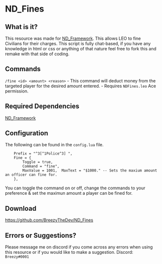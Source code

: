 # ND_Fines

## What is it?

This resource was made for [ND_Framework](https://github.com/Andyyy7666/ND_Framework). This allows LEO to fine Civilians for their charges. This script is fully chat-based, if you have any knowledge in html or css or anything of that nature feel free to fork this and remake with that side of coding. 

## Commands

`/fine <id> <amount> <reason>` - This command will deduct money from the targeted player for the desired amount entered. - Requires `NDFines.leo` Ace permission.

## Required Dependencies

[ND_Framework](https://github.com/Andyyy7666/ND_Framework)

## Configuration

The following can be found in the ``config.lua`` file.
```
    Prefix = "^3[^1Police^3] ",
    Fine = {
        Toggle = true,
        Command = "fine", 
        MaxValue = 1001,  MaxText = "$1000." -- Sets the maxium amount an officer can fine for.
    },
```
You can toggle the command on or off, change the commands to your preference & set the maximun amount a player can be fined for.

## Download
https://github.com/BreezyTheDev/ND_Fines

## Errors or Suggestions?
Please message me on discord if you come across any errors when using this resource or if you would like to make a suggestion.
Discord: `Breezy#0001`


